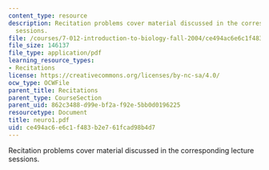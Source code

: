 ```yaml
---
content_type: resource
description: Recitation problems cover material discussed in the corresponding lecture
  sessions.
file: /courses/7-012-introduction-to-biology-fall-2004/ce494ac6e6c1f483b2e761fcad98b4d7_neuro1.pdf
file_size: 146137
file_type: application/pdf
learning_resource_types:
- Recitations
license: https://creativecommons.org/licenses/by-nc-sa/4.0/
ocw_type: OCWFile
parent_title: Recitations
parent_type: CourseSection
parent_uid: 862c3488-d99e-bf2a-f92e-5bb0d0196225
resourcetype: Document
title: neuro1.pdf
uid: ce494ac6-e6c1-f483-b2e7-61fcad98b4d7
---
```

Recitation problems cover material discussed in the corresponding lecture sessions.